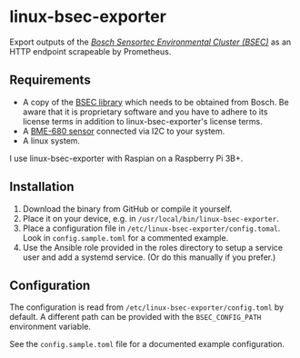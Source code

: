 # linux-bsec-exporter

Export outputs of the
[*Bosch Sensortec Environmental Cluster (BSEC)*](https://www.bosch-sensortec.com/software-tools/software/bsec/)
as an HTTP endpoint scrapeable by Prometheus.


## Requirements

* A copy of the
  [BSEC library](https://www.bosch-sensortec.com/software-tools/software/bsec/)
  which needs to be obtained from Bosch.
  Be aware that it is proprietary software and you have to adhere to its
  license terms in addition to linux-bsec-exporter's license terms.
* A [BME-680 sensor](https://www.bosch-sensortec.com/products/environmental-sensors/gas-sensors/bme680/)
  connected via I2C to your system.
* A linux system.

I use linux-bsec-exporter with Raspian on a Raspberry Pi 3B+.


## Installation

1. Download the binary from GitHub or compile it yourself.
2. Place it on your device, e.g. in `/usr/local/bin/linux-bsec-exporter`.
3. Place a configuration file in `/etc/linux-bsec-exporter/config.tomal`.
   Look in `config.sample.toml` for a commented example.
4. Use the Ansible role provided in the roles directory to setup a service user and add a systemd service. (Or do this manually if you prefer.)


## Configuration

The configuration is read from `/etc/linux-bsec-exporter/config.toml` by
default.
A different path can be provided
with the `BSEC_CONFIG_PATH` environment variable.

See the `config.sample.toml` file for a documented example configuration.